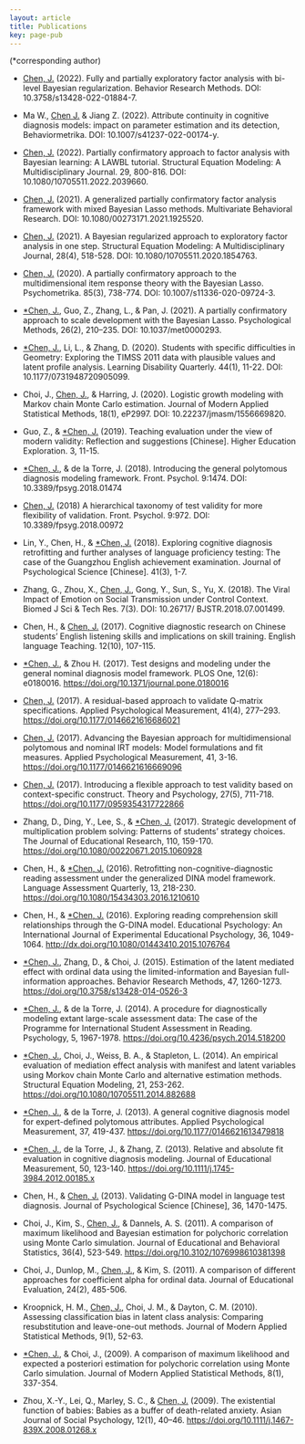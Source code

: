 ```yaml
---
layout: article
title: Publications
key: page-pub
---
```


(\*corresponding author)

- [Chen, J.](https://psychometrics-ds.github.io/people/jinsong-chen.html) (2022). Fully and partially exploratory factor analysis with bi-level Bayesian regularization. Behavior Research Methods. DOI: 10.3758/s13428-022-01884-7.

- Ma W., [Chen J.](https://psychometrics-ds.github.io/people/jinsong-chen.html) & Jiang Z. (2022). Attribute continuity in cognitive diagnosis models: impact on parameter estimation and its detection, Behaviormetrika. DOI: 10.1007/s41237-022-00174-y.

- [Chen, J.](https://psychometrics-ds.github.io/people/jinsong-chen.html) (2022). Partially confirmatory approach to factor analysis with Bayesian learning: A LAWBL tutorial. Structural Equation Modeling: A Multidisciplinary Journal. 29, 800-816. DOI: 10.1080/10705511.2022.2039660.

- [Chen, J.](https://psychometrics-ds.github.io/people/jinsong-chen.html) (2021). A generalized partially confirmatory factor analysis framework with mixed Bayesian Lasso methods. Multivariate Behavioral Research. DOI: 10.1080/00273171.2021.1925520.

- [Chen, J.](https://psychometrics-ds.github.io/people/jinsong-chen.html) (2021). A Bayesian regularized approach to exploratory factor analysis in one step. Structural Equation Modeling: A Multidisciplinary Journal, 28(4), 518-528. DOI: 10.1080/10705511.2020.1854763.

- [Chen, J.](https://psychometrics-ds.github.io/people/jinsong-chen.html) (2020). A partially confirmatory approach to the multidimensional item response theory with the Bayesian Lasso. Psychometrika. 85(3), 738-774. DOI: 10.1007/s11336-020-09724-3.

- [\*Chen, J.](https://psychometrics-ds.github.io/people/jinsong-chen.html), Guo, Z., Zhang, L., & Pan, J. (2021). A partially confirmatory approach to scale development with the Bayesian Lasso. Psychological Methods, 26(2), 210–235. DOI: 10.1037/met0000293.

- [\*Chen, J.](https://psychometrics-ds.github.io/people/jinsong-chen.html), Li, L., & Zhang, D. (2020). Students with specific difficulties in Geometry: Exploring the TIMSS 2011 data with plausible values and latent profile analysis. Learning Disability Quarterly. 44(1), 11-22. DOI: 10.1177/0731948720905099.

- Choi, J., [Chen, J.](https://psychometrics-ds.github.io/people/jinsong-chen.html), & Harring, J. (2020). Logistic growth modeling with Markov chain Monte Carlo estimation. Journal of Modern Applied Statistical Methods, 18(1), eP2997. DOI: 10.22237/jmasm/1556669820.

- Guo, Z., & [\*Chen, J.](https://psychometrics-ds.github.io/people/jinsong-chen.html) (2019). Teaching evaluation under the view of modern validity: Reflection and suggestions [Chinese]. Higher Education Exploration. 3, 11-15.

- [\*Chen, J.](https://psychometrics-ds.github.io/people/jinsong-chen.html), & de la Torre, J. (2018). Introducing the general polytomous diagnosis modeling framework. Front. Psychol. 9:1474. DOI: 10.3389/fpsyg.2018.01474

- [Chen, J.](https://psychometrics-ds.github.io/people/jinsong-chen.html) (2018) A hierarchical taxonomy of test validity for more flexibility of validation. Front. Psychol. 9:972. DOI: 10.3389/fpsyg.2018.00972

- Lin, Y., Chen, H., & [\*Chen, J.](https://psychometrics-ds.github.io/people/jinsong-chen.html) (2018). Exploring cognitive diagnosis retrofitting and further analyses of language proficiency testing: The case of the Guangzhou English achievement examination. Journal of Psychological Science [Chinese]. 41(3), 1-7.

- Zhang, G., Zhou, X., [Chen, J.](https://psychometrics-ds.github.io/people/jinsong-chen.html), Gong, Y., Sun, S., Yu, X. (2018). The Viral Impact of Emotion on Social Transmission under Control Context. Biomed J Sci & Tech Res. 7(3). DOI: 10.26717/ BJSTR.2018.07.001499.

- Chen, H., & [Chen, J.](https://psychometrics-ds.github.io/people/jinsong-chen.html) (2017). Cognitive diagnostic research on Chinese students’ English listening skills and implications on skill training. English language Teaching. 12(10), 107-115.

- [\*Chen, J.](https://psychometrics-ds.github.io/people/jinsong-chen.html), & Zhou H. (2017). Test designs and modeling under the general nominal diagnosis model framework. PLOS One, 12(6): e0180016. https://doi.org/10.1371/journal.pone.0180016

- [Chen, J.](https://psychometrics-ds.github.io/people/jinsong-chen.html) (2017). A residual-based approach to validate Q-matrix specifications. Applied Psychological Measurement, 41(4), 277–293. https://doi.org/10.1177/0146621616686021

- [Chen, J.](https://psychometrics-ds.github.io/people/jinsong-chen.html) (2017). Advancing the Bayesian approach for multidimensional polytomous and nominal IRT models: Model formulations and fit measures. Applied Psychological Measurement, 41, 3-16. https://doi.org/10.1177/0146621616669096

- [Chen, J.](https://psychometrics-ds.github.io/people/jinsong-chen.html) (2017). Introducing a flexible approach to test validity based on context-specific construct. Theory and Psychology, 27(5), 711-718. https://doi.org/10.1177/0959354317722866

- Zhang, D., Ding, Y., Lee, S., & [\*Chen, J.](https://psychometrics-ds.github.io/people/jinsong-chen.html) (2017). Strategic development of multiplication problem solving: Patterns of students’ strategy choices. The Journal of Educational Research, 110, 159-170. https://doi.org/10.1080/00220671.2015.1060928

- Chen, H., & [\*Chen, J.](https://psychometrics-ds.github.io/people/jinsong-chen.html) (2016). Retrofitting non-cognitive-diagnostic reading assessment under the generalized DINA model framework. Language Assessment Quarterly, 13, 218-230. https://doi.org/10.1080/15434303.2016.1210610

- Chen, H., & [\*Chen, J.](https://psychometrics-ds.github.io/people/jinsong-chen.html) (2016). Exploring reading comprehension skill relationships through the G-DINA model. Educational Psychology: An International Journal of Experimental Educational Psychology, 36, 1049-1064. http://dx.doi.org/10.1080/01443410.2015.1076764

- [\*Chen, J.](https://psychometrics-ds.github.io/people/jinsong-chen.html), Zhang, D., & Choi, J. (2015). Estimation of the latent mediated effect with ordinal data using the limited-information and Bayesian full-information approaches. Behavior Research Methods, 47, 1260-1273. https://doi.org/10.3758/s13428-014-0526-3

- [\*Chen, J.](https://psychometrics-ds.github.io/people/jinsong-chen.html), & de la Torre, J. (2014). A procedure for diagnostically modeling extant large-scale assessment data: The case of the Programme for International Student Assessment in Reading. Psychology, 5, 1967-1978. https://doi.org/10.4236/psych.2014.518200

- [\*Chen, J.](https://psychometrics-ds.github.io/people/jinsong-chen.html), Choi, J., Weiss, B. A., & Stapleton, L. (2014). An empirical evaluation of mediation effect analysis with manifest and latent variables using Morkov chain Monte Carlo and alternative estimation methods. Structural Equation Modeling, 21, 253-262. https://doi.org/10.1080/10705511.2014.882688

- [\*Chen, J.](https://psychometrics-ds.github.io/people/jinsong-chen.html), & de la Torre, J. (2013). A general cognitive diagnosis model for expert-defined polytomous attributes. Applied Psychological Measurement, 37, 419-437. https://doi.org/10.1177/0146621613479818

- [\*Chen, J.](https://psychometrics-ds.github.io/people/jinsong-chen.html), de la Torre, J., & Zhang, Z. (2013). Relative and absolute fit evaluation in cognitive diagnosis modeling. Journal of Educational Measurement, 50, 123-140. https://doi.org/10.1111/j.1745-3984.2012.00185.x

- Chen, H., & [Chen, J.](https://psychometrics-ds.github.io/people/jinsong-chen.html) (2013). Validating G-DINA model in language test diagnosis. Journal of Psychological Science [Chinese], 36, 1470-1475.

- Choi, J., Kim, S., [Chen, J.](https://psychometrics-ds.github.io/people/jinsong-chen.html), & Dannels, A. S. (2011). A comparison of maximum likelihood and Bayesian estimation for polychoric correlation using Monte Carlo simulation. Journal of Educational and Behavioral Statistics, 36(4), 523-549. https://doi.org/10.3102/1076998610381398

- Choi, J., Dunlop, M., [Chen, J.](https://psychometrics-ds.github.io/people/jinsong-chen.html), & Kim, S. (2011). A comparison of different approaches for coefficient alpha for ordinal data. Journal of Educational Evaluation, 24(2), 485-506.

- Kroopnick, H. M., [Chen, J.](https://psychometrics-ds.github.io/people/jinsong-chen.html), Choi, J. M., & Dayton, C. M. (2010). Assessing classification bias in latent class analysis: Comparing resubstitution and leave-one-out methods. Journal of Modern Applied Statistical Methods, 9(1), 52-63.

- [\*Chen, J.](https://psychometrics-ds.github.io/people/jinsong-chen.html), & Choi, J., (2009). A comparison of maximum likelihood and expected a posteriori estimation for polychoric correlation using Monte Carlo simulation. Journal of Modern Applied Statistical Methods, 8(1), 337-354.

- Zhou, X.-Y., Lei, Q., Marley, S. C., & [Chen, J.](https://psychometrics-ds.github.io/people/jinsong-chen.html) (2009). The existential function of babies: Babies as a buffer of death-related anxiety. Asian Journal of Social Psychology, 12(1), 40–46. https://doi.org/10.1111/j.1467-839X.2008.01268.x